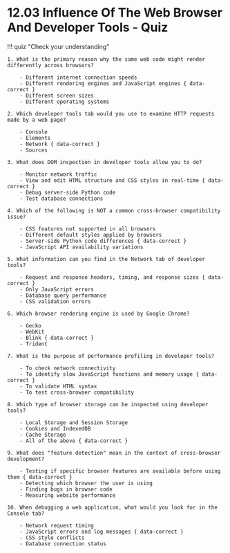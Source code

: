 # 12.03 Influence Of The Web Browser And Developer Tools - Quiz

!!! quiz "Check your understanding"

    1. What is the primary reason why the same web code might render differently across browsers?

        - Different internet connection speeds
        - Different rendering engines and JavaScript engines { data-correct }
        - Different screen sizes
        - Different operating systems

    2. Which developer tools tab would you use to examine HTTP requests made by a web page?

        - Console
        - Elements
        - Network { data-correct }
        - Sources

    3. What does DOM inspection in developer tools allow you to do?

        - Monitor network traffic
        - View and edit HTML structure and CSS styles in real-time { data-correct }
        - Debug server-side Python code
        - Test database connections

    4. Which of the following is NOT a common cross-browser compatibility issue?

        - CSS features not supported in all browsers
        - Different default styles applied by browsers
        - Server-side Python code differences { data-correct }
        - JavaScript API availability variations

    5. What information can you find in the Network tab of developer tools?

        - Request and response headers, timing, and response sizes { data-correct }
        - Only JavaScript errors
        - Database query performance
        - CSS validation errors

    6. Which browser rendering engine is used by Google Chrome?

        - Gecko
        - WebKit
        - Blink { data-correct }
        - Trident

    7. What is the purpose of performance profiling in developer tools?

        - To check network connectivity
        - To identify slow JavaScript functions and memory usage { data-correct }
        - To validate HTML syntax
        - To test cross-browser compatibility

    8. Which type of browser storage can be inspected using developer tools?

        - Local Storage and Session Storage
        - Cookies and IndexedDB
        - Cache Storage
        - All of the above { data-correct }

    9. What does "feature detection" mean in the context of cross-browser development?

        - Testing if specific browser features are available before using them { data-correct }
        - Detecting which browser the user is using
        - Finding bugs in browser code
        - Measuring website performance

    10. When debugging a web application, what would you look for in the Console tab?

        - Network request timing
        - JavaScript errors and log messages { data-correct }
        - CSS style conflicts
        - Database connection status
